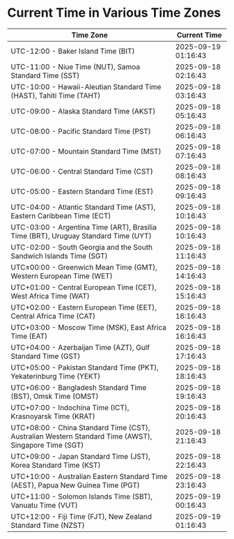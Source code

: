 # Current Time in Various Time Zones

| Time Zone | Current Time |
|-----------|--------------|
| UTC-12:00 - Baker Island Time (BIT) | 2025-09-19 01:16:43 |
| UTC-11:00 - Niue Time (NUT), Samoa Standard Time (SST) | 2025-09-18 02:16:43 |
| UTC-10:00 - Hawaii-Aleutian Standard Time (HAST), Tahiti Time (TAHT) | 2025-09-18 03:16:43 |
| UTC-09:00 - Alaska Standard Time (AKST) | 2025-09-18 05:16:43 |
| UTC-08:00 - Pacific Standard Time (PST) | 2025-09-18 06:16:43 |
| UTC-07:00 - Mountain Standard Time (MST) | 2025-09-18 07:16:43 |
| UTC-06:00 - Central Standard Time (CST) | 2025-09-18 08:16:43 |
| UTC-05:00 - Eastern Standard Time (EST) | 2025-09-18 09:16:43 |
| UTC-04:00 - Atlantic Standard Time (AST), Eastern Caribbean Time (ECT) | 2025-09-18 10:16:43 |
| UTC-03:00 - Argentina Time (ART), Brasília Time (BRT), Uruguay Standard Time (UYT) | 2025-09-18 10:16:43 |
| UTC-02:00 - South Georgia and the South Sandwich Islands Time (SGT) | 2025-09-18 11:16:43 |
| UTC±00:00 - Greenwich Mean Time (GMT), Western European Time (WET) | 2025-09-18 14:16:43 |
| UTC+01:00 - Central European Time (CET), West Africa Time (WAT) | 2025-09-18 15:16:43 |
| UTC+02:00 - Eastern European Time (EET), Central Africa Time (CAT) | 2025-09-18 16:16:43 |
| UTC+03:00 - Moscow Time (MSK), East Africa Time (EAT) | 2025-09-18 16:16:43 |
| UTC+04:00 - Azerbaijan Time (AZT), Gulf Standard Time (GST) | 2025-09-18 17:16:43 |
| UTC+05:00 - Pakistan Standard Time (PKT), Yekaterinburg Time (YEKT) | 2025-09-18 18:16:43 |
| UTC+06:00 - Bangladesh Standard Time (BST), Omsk Time (OMST) | 2025-09-18 19:16:43 |
| UTC+07:00 - Indochina Time (ICT), Krasnoyarsk Time (KRAT) | 2025-09-18 20:16:43 |
| UTC+08:00 - China Standard Time (CST), Australian Western Standard Time (AWST), Singapore Time (SGT) | 2025-09-18 21:16:43 |
| UTC+09:00 - Japan Standard Time (JST), Korea Standard Time (KST) | 2025-09-18 22:16:43 |
| UTC+10:00 - Australian Eastern Standard Time (AEST), Papua New Guinea Time (PGT) | 2025-09-18 23:16:43 |
| UTC+11:00 - Solomon Islands Time (SBT), Vanuatu Time (VUT) | 2025-09-19 00:16:43 |
| UTC+12:00 - Fiji Time (FJT), New Zealand Standard Time (NZST) | 2025-09-19 01:16:43 |
